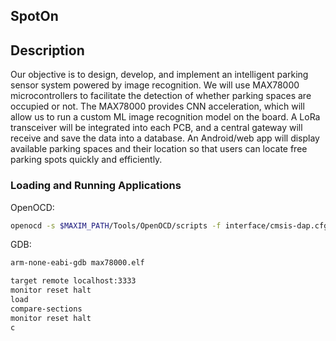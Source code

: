 ## SpotOn

Description
-----------
Our objective is to design, develop, and implement an intelligent parking sensor system powered by image recognition. We will use MAX78000 microcontrollers to facilitate the detection of whether parking spaces are occupied or not. The MAX78000 provides CNN acceleration, which will allow us to run a custom ML image recognition model on the board. A LoRa transceiver will be integrated into each PCB, and a central gateway will receive and save the data into a database. An Android/web app will display available parking spaces and their location so that users can locate free parking spots quickly and efficiently.


### Loading and Running Applications
OpenOCD: 
```bash
openocd -s $MAXIM_PATH/Tools/OpenOCD/scripts -f interface/cmsis-dap.cfg -f target/max78000.cfg -c "program build/MAX78000.elf reset exit"
```
GDB:
```bash
arm-none-eabi-gdb max78000.elf
```
```bash
target remote localhost:3333
monitor reset halt
load
compare-sections
monitor reset halt
c
```
